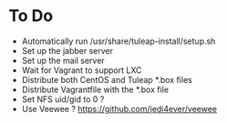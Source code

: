 # To Do

- Automatically run /usr/share/tuleap-install/setup.sh
- Set up the jabber server
- Set up the mail server
- Wait for Vagrant to support LXC
- Distribute both CentOS and Tuleap *.box files
- Distribute Vagrantfile with the *.box file
- Set NFS uid/gid to 0 ?
- Use Veewee ? https://github.com/jedi4ever/veewee
